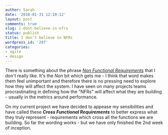 ```yaml
---
author: Sarah
date: '2010-01-31 12:10:12'
layout: post
comments: true
slug: i-dont-believe-in-nfrs
status: publish
title: I don't believe in NFRs
wordpress_id: '297'
categories: 
- agile
- design
---
```


There is something about the phrase <em><a title="Wikipedia: Non Functional Requirements" href="http://en.wikipedia.org/wiki/Non-functional_requirement" target="_blank">Non Functional Requirements</a></em> that I don't really like. It's the <em>Non</em> bit which gets me - I think that word makes them feel unimportant and therefore there is no pressing need to explore how they will affect the system. I have seen on many projects teams procrastinating in defining how the "NFRs" will affect what they are building - usually in the metrics around performance.

On my current project we have decided to appease my sensibilities and have called these <em><strong>Cross Functional Requirements</strong></em> to better express what they truly represent - requirements which cross all the functions we are building. So far the wording works - but we have only finished the 2nd week of inception.
